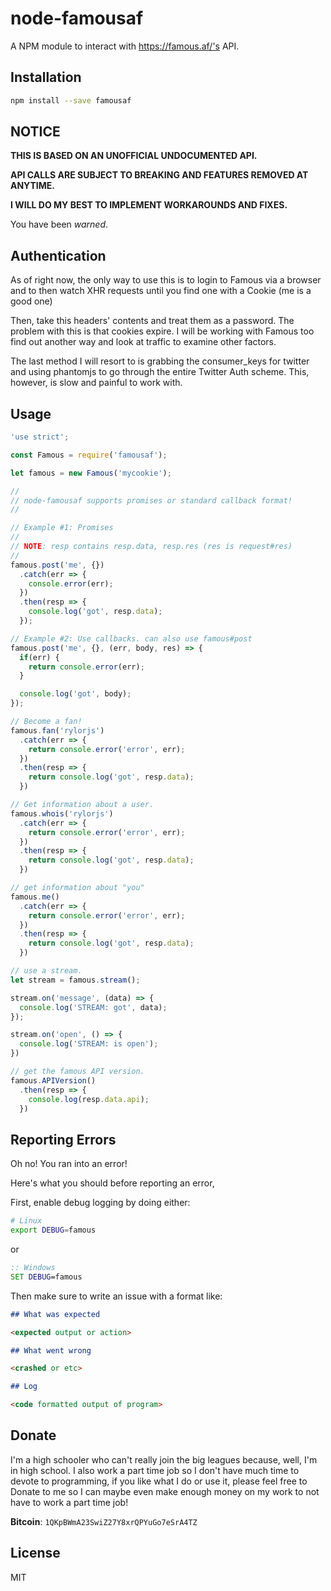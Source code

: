 # node-famousaf

A NPM module to interact with https://famous.af/'s API.

## Installation

```bash
npm install --save famousaf
```

## NOTICE

**THIS IS BASED ON AN UNOFFICIAL UNDOCUMENTED API.**

**API CALLS ARE SUBJECT TO BREAKING AND FEATURES REMOVED AT ANYTIME.**

**I WILL DO MY BEST TO IMPLEMENT WORKAROUNDS AND FIXES.**

You have been *warned*.

## Authentication

As of right now, the only way to use this is to login to Famous via a browser
and to then watch XHR requests until you find one with a Cookie (me is a good one)

Then, take this headers' contents and treat them as a password. The problem with
this is that cookies expire. I will be working with Famous too find out another
way and look at traffic to examine other factors.

The last method I will resort to is grabbing the consumer_keys for twitter
and using phantomjs to go through the entire Twitter Auth scheme. This, however,
is slow and painful to work with.

## Usage

```js
'use strict';

const Famous = require('famousaf');

let famous = new Famous('mycookie');

//
// node-famousaf supports promises or standard callback format!
//

// Example #1: Promises
//
// NOTE: resp contains resp.data, resp.res (res is request#res)
//
famous.post('me', {})
  .catch(err => {
    console.error(err);
  })
  .then(resp => {
    console.log('got', resp.data);
  });

// Example #2: Use callbacks. can also use famous#post
famous.post('me', {}, (err, body, res) => {
  if(err) {
    return console.error(err);
  }

  console.log('got', body);
});

// Become a fan!
famous.fan('rylorjs')
  .catch(err => {
    return console.error('error', err);
  })
  .then(resp => {
    return console.log('got', resp.data);
  })

// Get information about a user.
famous.whois('rylorjs')
  .catch(err => {
    return console.error('error', err);
  })
  .then(resp => {
    return console.log('got', resp.data);
  })

// get information about "you"
famous.me()
  .catch(err => {
    return console.error('error', err);
  })
  .then(resp => {
    return console.log('got', resp.data);
  })

// use a stream.
let stream = famous.stream();

stream.on('message', (data) => {
  console.log('STREAM: got', data);
});

stream.on('open', () => {
  console.log('STREAM: is open');
})

// get the famous API version.
famous.APIVersion()
  .then(resp => {
    console.log(resp.data.api);
  })

```

## Reporting Errors

Oh no! You ran into an error!

Here's what you should before reporting an error,

First, enable debug logging by doing either:

```bash
# Linux
export DEBUG=famous
```

or

```cmd
:: Windows
SET DEBUG=famous
```

Then make sure to write an issue with a format like:

```md
## What was expected

<expected output or action>

## What went wrong

<crashed or etc>

## Log

<code formatted output of program>
```

## Donate

I'm a high schooler who can't really join the big leagues because, well, I'm
in high school. I also work a part time job so I don't have much time to devote
to programming, if you like what I do or use it, please feel free to Donate
to me so I can maybe even make enough money on my work to not have to work a part time job!

**Bitcoin**: `1QKpBWmA23SwiZ27Y8xrQPYuGo7eSrA4TZ`

## License

MIT
